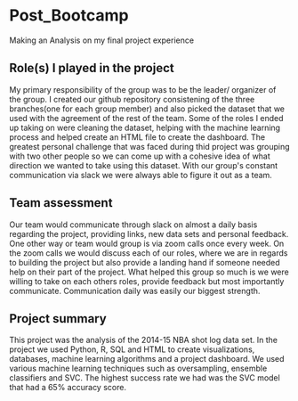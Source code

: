 # Post_Bootcamp
Making an Analysis on my final project experience

## Role(s) I played in the project

My primary responsibility of the group was to be the leader/ organizer of the group. I created our github repository consistening of the three branches(one for each group member) and also picked the dataset that we used with the agreement of the rest of the team. Some of the roles I ended up taking on were cleaning the dataset, helping with the machine learning process and helped create an HTML file to create the dashboard. The greatest personal challenge that was faced during thid project was grouping with two other people so we can come up with a cohesive idea of what direction we wanted to take using this dataset. With our group's constant communication via slack we were always able to figure it out as a team.

## Team assessment 

Our team would communicate through slack on almost a daily basis regarding the project, providing links, new data sets and personal feedback. One other way or team would group is via zoom calls once every week. On the zoom calls we would discuss each of our roles, where we are in regards to building the project but also provide a landing hand if someone needed help on their part of the project. What helped this group so much is we were willing to take on each others roles, provide feedback but most importantly communicate. Communication daily was easily our biggest strength.

## Project summary

This project was the analysis of the 2014-15 NBA shot log data set. In the project we used Python, R, SQL and HTML to create visualizations, databases, machine learning algorithms and a project dashboard. We used various machine learning techniques such as oversampling, ensemble classifiers and SVC. The highest success rate we had was the SVC model that had a 65% accuracy score. 
